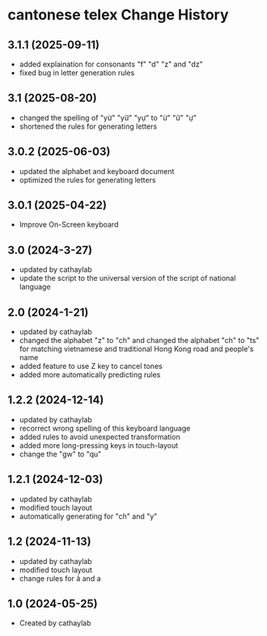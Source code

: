 cantonese telex Change History
====================

3.1.1 (2025-09-11)
----------------
* added explaination for consonants "f" "d" "z" and "dz"
* fixed bug in letter generation rules

3.1 (2025-08-20)
----------------
* changed the spelling of "yừ" "yữ" "yự" to "ừ" "ữ" "ự"
* shortened the rules for generating letters

3.0.2 (2025-06-03)
----------------
* updated the alphabet and keyboard document
* optimized the rules for generating letters

3.0.1 (2025-04-22)
----------------
* Improve On-Screen keyboard

3.0 (2024-3-27)
----------------
* updated by cathaylab
* update the script to the universal version of the script of national language

2.0 (2024-1-21)
----------------
* updated by cathaylab
* changed the alphabet "z" to "ch" and changed the alphabet "ch" to "ts" for matching vietnamese and traditional Hong Kong road and people's name
* added feature to use Z key to cancel tones
* added more automatically predicting rules

1.2.2 (2024-12-14)
----------------
* updated by cathaylab
* recorrect wrong spelling of this keyboard language
* added rules to avoid unexpected transformation
* added more long-pressing keys in touch-layout
* change the "gw" to "qu"

1.2.1 (2024-12-03)
----------------
* updated by cathaylab
* modified touch layout
* automatically generating for "ch" and "y"

1.2 (2024-11-13)
----------------
* updated by cathaylab
* modified touch layout
* change rules for â and a

1.0 (2024-05-25)
----------------
* Created by cathaylab

